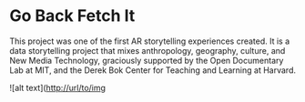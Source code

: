 # Go Back Fetch It

This project was one of the first AR storytelling experiences created. It is a data storytelling project that mixes anthropology, geography, culture, and New Media Technology, graciously supported by the Open Documentary Lab at MIT, and the Derek Bok Center for Teaching and Learning at Harvard.


![alt text]([http://url/to/img](https://github.com/CharityEverett/gobackfetchit/blob/d7fce3415156db2082dccb2bc749b49ca163c403/ODL%20Logo.png)
